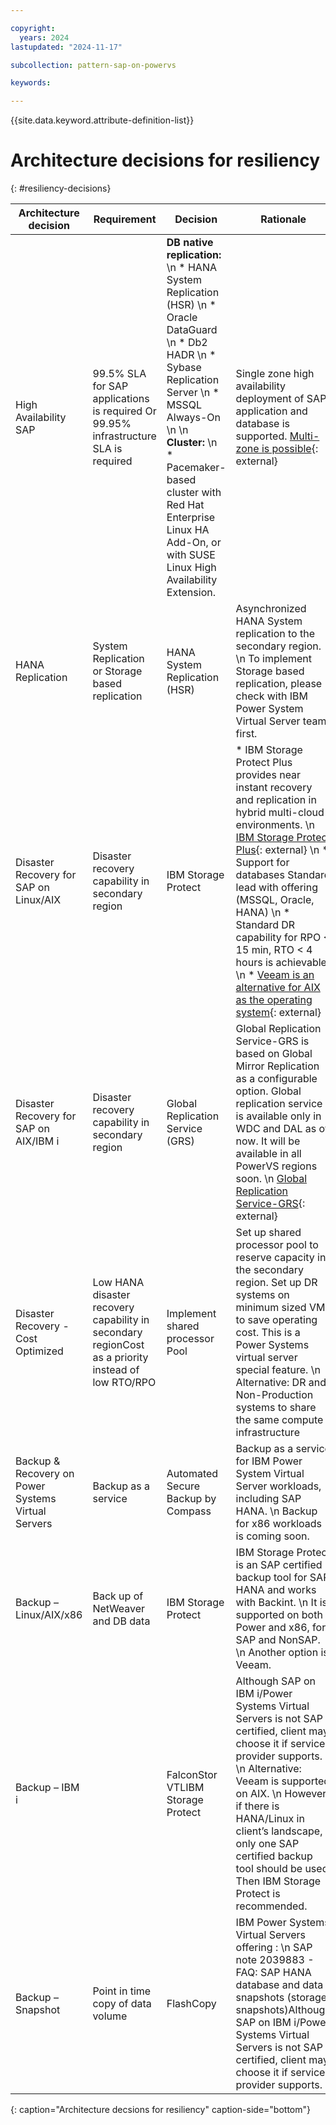 ```yaml
---

copyright:
  years: 2024
lastupdated: "2024-11-17"

subcollection: pattern-sap-on-powervs

keywords:

---
```


{{site.data.keyword.attribute-definition-list}}

# Architecture decisions for resiliency
{: #resiliency-decisions}

| Architecture decision | Requirement | Decision | Rationale |
|----|----|----|----|
|High Availability SAP         | 99.5% SLA for SAP applications is required Or 99.95% infrastructure SLA is required |**DB native replication:**  \n * HANA System Replication (HSR) \n * Oracle DataGuard \n * Db2 HADR \n * Sybase Replication Server \n * MSSQL Always-On    \n \n **Cluster:**  \n * Pacemaker-based cluster with Red Hat Enterprise Linux HA Add-On, or with SUSE Linux High Availability Extension.   |Single zone high availability deployment of SAP application and database is supported.  [Multi-zone is possible](https://cloud.ibm.com/docs/sap?topic=sap-ha-rhel-mz){: external}|
|HANA Replication      | System Replication or Storage based replication         |HANA System Replication (HSR) | Asynchronized HANA System replication to the secondary region. \n To implement Storage based replication, please check with IBM Power System Virtual Server team first. |
|Disaster Recovery for SAP on Linux/AIX | Disaster recovery capability in secondary region      | IBM Storage Protect                                                                                                                                                                                                                                | * IBM Storage Protect Plus provides near instant recovery and replication in hybrid multi-cloud environments. \n [IBM Storage Protect Plus](https://www.ibm.com/products/ibm-storage-protect-plus/resources){: external} \n * Support for databases Standard lead with offering (MSSQL, Oracle, HANA) \n * Standard DR capability for RPO < 15 min, RTO < 4 hours is achievable \n * [Veeam is an alternative for AIX as the operating system](https://helpcenter.veeam.com/docs/backup/plugins/sap_hana_plugin.html?ver=120){: external}  |
| Disaster Recovery for SAP on AIX/IBM i | Disaster recovery capability in secondary region      | Global Replication Service (GRS)                                                                     | Global Replication Service-GRS is based on Global Mirror Replication as a configurable option. Global replication service is available only in WDC and DAL as of now. It will be available in all PowerVS regions soon. \n  [Global Replication Service-GRS](https://www.ibm.com/blog/announcement/introducing-global-replication-service-on-ibm-power-systems-virtual-server){: external}        |
| Disaster Recovery - Cost Optimized    | Low HANA disaster recovery capability in secondary regionCost as a priority instead of low RTO/RPO | Implement shared processor Pool                          | Set up shared processor pool to reserve capacity in the secondary region. Set up DR systems on minimum sized VMs to save operating cost. This is a Power Systems virtual server special feature.  \n Alternative: DR and Non-Production systems to share the same compute infrastructure       |
| Backup & Recovery on Power Systems Virtual Servers                         | Backup as a service                                                | Automated Secure Backup by Compass         | Backup as a service for IBM Power System Virtual Server workloads, including SAP HANA. \n  Backup for x86 workloads is coming soon.          |
| Backup – Linux/AIX/x86                         | Back up of NetWeaver and DB data                                                | IBM Storage Protect         | IBM Storage Protect is an SAP certified backup tool for SAP HANA and works with Backint.  \n    It is supported on both Power and x86, for SAP and NonSAP.  \n      Another option is Veeam.           |
| Backup – IBM i                          |                                                        | FalconStor VTLIBM Storage Protect         | Although SAP on IBM i/Power Systems Virtual Servers is not SAP certified, client may choose it if service provider supports. \n Alternative: Veeam is supported on AIX. \n  However, if there is HANA/Linux in client’s landscape, only one SAP certified backup tool should be used. Then IBM Storage Protect is recommended.   |
| Backup – Snapshot                         | Point in time copy of data volume                                                 | FlashCopy         | IBM Power Systems Virtual Servers offering : \n  SAP note 2039883 - FAQ: SAP HANA database and data snapshots (storage snapshots)Although SAP on IBM i/Power Systems Virtual Servers is not SAP certified, client may choose it if service provider supports. |
{: caption="Architecture decsions for resiliency" caption-side="bottom"}
